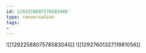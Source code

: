 ```yaml
---
id: 1292258807578583040
type: conversation
tags:
- 
---
```

![[1292258807578583040]]
![[1292760132711981056]]

